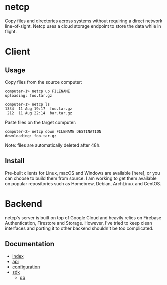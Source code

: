 # netcp

Copy files and directories across systems without requiring a direct network line-of-sight. Netcp uses a cloud
storage endpoint to store the data while in flight.

# Client

## Usage 

Copy files from the source computer:

    computer-1> netcp up FILENAME
    uploading: foo.tar.gz

    computer-1> netcp ls
    1334  11 Aug 19:17  foo.tar.gz
     212  11 Aug 22:14  bar.tar.gz

Paste files on the target computer:

    computer-2> netcp down FILENAME DESTINATION
    downloading: foo.tar.gz

Note: files are automatically deleted after 48h.

## Install

Pre-built clients for Linux, macOS and Windows are available [here], or you can choose to build them from source. I am
working to get them available on popular repositories such as Homebrew, Debian, ArchLinux and CentOS.

# Backend

netcp's server is built on top of Google Cloud and heavily relies on Firebase Authentication, Firestore and
Storage. However, I've tried to keep clean interfaces and porting it to other backend shouldn't be too complicated.

## Documentation

- [index](docs/index.md)
- [api](docs/api.md)
- [configuration](docs/configuration.md)
- [sdk](docs/sdks/index.md)
    - [go](docs/sdks/go.md)